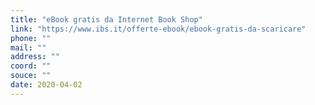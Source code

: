 ```yaml
---
title: "eBook gratis da Internet Book Shop"
link: "https://www.ibs.it/offerte-ebook/ebook-gratis-da-scaricare"
phone: ""
mail: ""
address: ""
coord: ""
souce: ""
date: 2020-04-02
---
```



